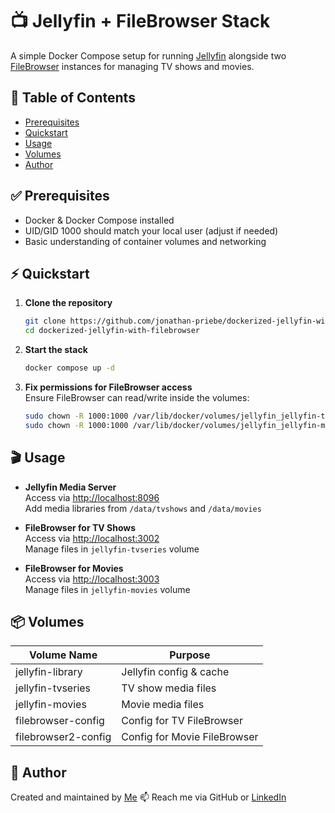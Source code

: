 # 📺 Jellyfin + FileBrowser Stack

A simple Docker Compose setup for running [Jellyfin](https://jellyfin.org/) alongside two [FileBrowser](https://filebrowser.org/) instances for managing TV shows and movies.

## 📑 Table of Contents

- [Prerequisites](#prerequisites)
- [Quickstart](#quickstart)
- [Usage](#usage)
- [Volumes](#volumes)
- [Author](#author)

## ✅ Prerequisites

- Docker & Docker Compose installed
- UID/GID 1000 should match your local user (adjust if needed)
- Basic understanding of container volumes and networking

## ⚡ Quickstart

1. **Clone the repository**
   ```bash
   git clone https://github.com/jonathan-priebe/dockerized-jellyfin-with-filebrowser
   cd dockerized-jellyfin-with-filebrowser
   ```

2. **Start the stack**
   ```bash
   docker compose up -d
   ```

3. **Fix permissions for FileBrowser access**  
   Ensure FileBrowser can read/write inside the volumes:
   ```bash
   sudo chown -R 1000:1000 /var/lib/docker/volumes/jellyfin_jellyfin-tvseries/_data/
   sudo chown -R 1000:1000 /var/lib/docker/volumes/jellyfin_jellyfin-movies/_data/
   ```

## 🎬 Usage

- **Jellyfin Media Server**  
  Access via [http://localhost:8096](http://localhost:8096)  
  Add media libraries from `/data/tvshows` and `/data/movies`

- **FileBrowser for TV Shows**  
  Access via [http://localhost:3002](http://localhost:3002)  
  Manage files in `jellyfin-tvseries` volume

- **FileBrowser for Movies**  
  Access via [http://localhost:3003](http://localhost:3003)  
  Manage files in `jellyfin-movies` volume

## 📦 Volumes

| Volume Name           | Purpose                  |
|-----------------------|--------------------------|
| jellyfin-library      | Jellyfin config & cache  |
| jellyfin-tvseries     | TV show media files      |
| jellyfin-movies       | Movie media files        |
| filebrowser-config    | Config for TV FileBrowser|
| filebrowser2-config   | Config for Movie FileBrowser|

## 👤 Author
 
Created and maintained by [Me](https://github.com/jonathan-priebe)
📫 Reach me via GitHub or [LinkedIn](https://www.linkedin.com/in/jonathan-priebe25) 
